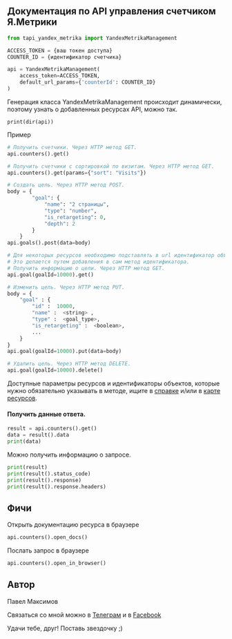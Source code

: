 ## Документация по API управления счетчиком Я.Метрики

``` python
from tapi_yandex_metrika import YandexMetrikaManagement

ACCESS_TOKEN = {ваш токен доступа}
COUNTER_ID = {идентификатор счетчика}

api = YandexMetrikaManagement(
    access_token=ACCESS_TOKEN,
    default_url_params={'counterId': COUNTER_ID}
)
```

Генерация класса YandexMetrikaManagement происходит динамически, поэтому узнать о добавленных ресурсах API, можно так.

    print(dir(api))

Пример

```python
# Получить счетчики. Через HTTP метод GET.
api.counters().get()

# Получить счетчики с сортировкой по визитам. Через HTTP метод GET.
api.counters().get(params={"sort": "Visits"})

# Создать цель. Через HTTP метод POST.
body = {
        "goal": {
            "name": "2 страницы",
            "type": "number",
            "is_retargeting": 0,
            "depth": 2
        }
    }
api.goals().post(data=body)

# Для некоторых ресурсов необходимо подставлять в url идентификатор объекта.
# Это делается путем добавления в сам метод идентификатора.
# Получить информацию о цели. Через HTTP метод GET.
api.goal(goalId=10000).get()

# Изменить цель. Через HTTP метод PUT.
body = {
    "goal" : {
        "id" :  10000,
        "name" :  <string> ,
        "type" :  <goal_type>,
        "is_retargeting" :  <boolean>,
        ...
    }
}
api.goal(goalId=10000).put(data=body)

# Удалить цель. Через HTTP метод DELETE.
api.goal(goalId=10000).delete()
```

Доступные параметры ресурсов и идентификаторы объектов, которые нужно обязательно указывать в методе, ищите в
[справке](https://yandex.ru/dev/metrika/doc/api2/management/intro-docpage/)
и/или в [карте ресурсов](https://github.com/pavelmaksimov/tapi-yandex-metrika/blob/master/tapi_yandex_metrika/resource_mapping.py).


#### Получить данные ответа.
```python
result = api.counters().get()
data = result().data
print(data)
```

Можно получить информацию о запросе.
```python
print(result)
print(result().status_code)
print(result().response)
print(result().response.headers)
```

## Фичи

Открыть документацию ресурса в браузере
```python
api.counters().open_docs()
```

Послать запрос в браузере
```python
api.counters().open_in_browser()
```

## Автор
Павел Максимов

Связаться со мной можно в
[Телеграм](https://t.me/pavel_maksimow)
и в
[Facebook](https://www.facebook.com/pavel.maksimow)

Удачи тебе, друг! Поставь звездочку ;)
